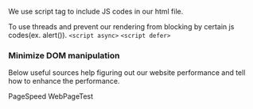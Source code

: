 We use script tag to include JS codes in our html file. 

To use threads and prevent our rendering from blocking by certain js codes(ex. alert()).
`<script async>` `<script defer>`

### Minimize DOM manipulation

Below useful sources help figuring out our website performance and tell how to enhance the performance.

PageSpeed
WebPageTest
